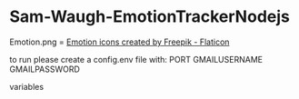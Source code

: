 # Sam-Waugh-EmotionTrackerNodejs


Emotion.png = <a href="https://www.flaticon.com/free-icons/emotion" title="emotion icons">Emotion icons created by Freepik - Flaticon</a>

to run please create a config.env file with:
PORT
GMAILUSERNAME
GMAILPASSWORD

variables
